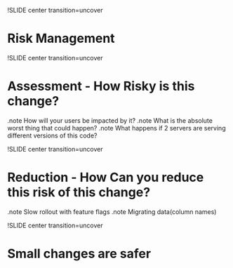 !SLIDE center transition=uncover
# Risk Management

!SLIDE center transition=uncover
# Assessment -  How Risky is this change?
  .note How will your users be impacted by it?
  .note What is the absolute worst thing that could happen?
  .note What happens if 2 servers are serving different versions of this code?

!SLIDE center transition=uncover
# Reduction - How Can you reduce this risk of this change?
  .note Slow rollout with feature flags
  .note Migrating data(column names)

!SLIDE center transition=uncover
# Small changes are safer
